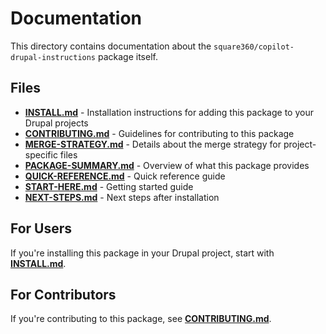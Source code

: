 # Documentation

This directory contains documentation about the `square360/copilot-drupal-instructions` package itself.

## Files

- **[INSTALL.md](INSTALL.md)** - Installation instructions for adding this package to your Drupal projects
- **[CONTRIBUTING.md](CONTRIBUTING.md)** - Guidelines for contributing to this package
- **[MERGE-STRATEGY.md](MERGE-STRATEGY.md)** - Details about the merge strategy for project-specific files
- **[PACKAGE-SUMMARY.md](PACKAGE-SUMMARY.md)** - Overview of what this package provides
- **[QUICK-REFERENCE.md](QUICK-REFERENCE.md)** - Quick reference guide
- **[START-HERE.md](START-HERE.md)** - Getting started guide
- **[NEXT-STEPS.md](NEXT-STEPS.md)** - Next steps after installation

## For Users

If you're installing this package in your Drupal project, start with **[INSTALL.md](INSTALL.md)**.

## For Contributors

If you're contributing to this package, see **[CONTRIBUTING.md](CONTRIBUTING.md)**.
